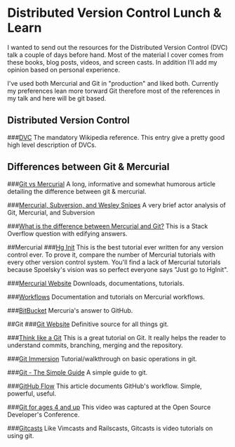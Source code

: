 Distributed Version Control Lunch & Learn
=========================

I wanted to send out the resources for the Distributed Version Control (DVC) talk a couple of days before hand.  Most of the material I cover comes from these books, blog posts, videos, and screen casts. In addition I’ll add my opinion based on personal experience. 

I've used both Mercurial and Git in "production" and liked both. Currently my preferences lean more torward Git therefore most of the references in my talk and here will be git based.



## Distributed Version Control
###[DVC](http://en.wikipedia.org/wiki/Distributed_Version_Control_System)
The mandatory Wikipedia reference. This entry give a pretty good high level description of DVCs.



## Differences between Git & Mercurial

###[Git vs Mercurial](http://importantshock.wordpress.com/2008/08/07/git-vs-mercurial/)
A long, informative and somewhat humorous article detailing the difference between git & mercurial.


###[Mercurial, Subversion, and Wesley Snipes](http://www.ericsink.com/entries/hg_denzel.html)
A very brief actor analysis of Git, Mercurial, and Subversion

###[What is the difference between Mercurial and Git?](http://stackoverflow.com/questions/35837/what-is-the-difference-between-mercurial-and-git)
This is a Stack Overflow question with edifying answers.


##Mercurial
###[Hg Init](http://hginit.com/)
This is the best tutorial ever written for any version control ever. To prove it, compare the number of Mercurial tutorials with every other version control system. You'll find a lack of Mercurial tutorials because Spoelsky's vision was so perfect everyone says "Just go to HgInit".

###[Mercurial Website](http://mercurial.selenic.com/)
Downloads, documentations, tutorials.

###[Workflows](http://mercurial.selenic.com/wiki/Workflows)
Documentation and tutorials on Mercurial workflows.

###[BitBucket](http://www.bitbucket.org)
Mercuria's answer to GitHub.

##Git
###[Git Website](http://git-scm.com/)
Definitive source for all things git.

###[Think like a Git](http://think-like-a-git.net/epic.html)
This is a great tutorial on Git. It really helps the reader to understand commits, branching, merging and the repository.

###[Git Immersion](http://library.edgecase.com/git_immersion/index.html)
Tutorial/walkthrough on basic operations in git.

###[Git - The Simple Guide](http://rogerdudler.github.com/git-guide/)
A simple guide to git.

###[GitHub Flow](http://scottchacon.com/2011/08/31/github-flow.html)
This article documents GitHub's workflow. Simple, powerful, useful.

###[Git for ages 4 and up](http://2010.osdc.com.au/proposal/196/git-ages-4-and)
This video was captured at the Open Source Developer's Conference.

###[Gitcasts](http://gitcasts.com/)
Like Vimcasts and Railscasts, Gitcasts is video tutorials on using git.
